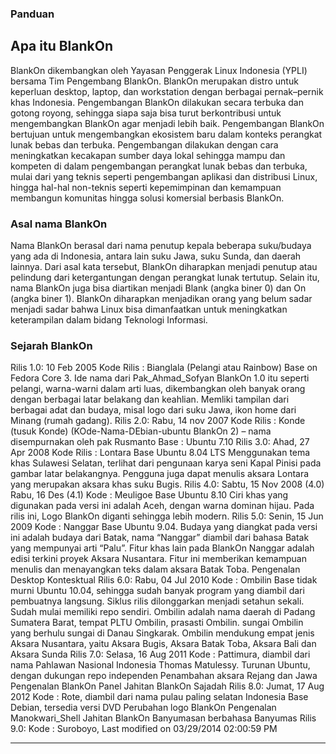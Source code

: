 ### Panduan

## Apa itu BlankOn
BlankOn dikembangkan oleh Yayasan Penggerak Linux Indonesia (YPLI) bersama Tim
Pengembang BlankOn. BlankOn merupakan distro untuk keperluan desktop, laptop,
dan workstation dengan berbagai pernak–pernik khas Indonesia. Pengembangan
BlankOn dilakukan secara terbuka dan gotong royong, sehingga siapa saja bisa
turut berkontribusi untuk mengembangkan BlankOn agar menjadi lebih baik.
Pengembangan BlankOn bertujuan untuk mengembangkan ekosistem baru dalam konteks
perangkat lunak bebas dan terbuka. Pengembangan dilakukan dengan cara
meningkatkan kecakapan sumber daya lokal sehingga mampu dan kompeten di dalam
pengembangan perangkat lunak bebas dan terbuka, mulai dari yang teknis seperti
pengembangan aplikasi dan distribusi Linux, hingga hal-hal non-teknis seperti
kepemimpinan dan kemampuan membangun komunitas hingga solusi komersial berbasis
BlankOn.

### Asal nama BlankOn
Nama BlankOn berasal dari nama penutup kepala beberapa suku/budaya yang ada di
Indonesia, antara lain suku Jawa, suku Sunda, dan daerah lainnya. Dari asal
kata tersebut, BlankOn diharapkan menjadi penutup atau pelindung dari
ketergantungan dengan perangkat lunak tertutup.
Selain itu, nama BlankOn juga bisa diartikan menjadi Blank (angka biner 0) dan
On (angka biner 1). BlankOn diharapkan menjadikan orang yang belum sadar
menjadi sadar bahwa Linux bisa dimanfaatkan untuk meningkatkan keterampilan
dalam bidang Teknologi Informasi.

### Sejarah BlankOn
Rilis 1.0: 10 Feb 2005
Kode Rilis : Bianglala (Pelangi atau Rainbow)
Base on Fedora Core 3.
Ide nama dari ​Pak_Ahmad_Sofyan
BlankOn 1.0 itu seperti pelangi, warna-warni dalam arti luas, dikembangkan oleh
banyak orang dengan berbagai latar belakang dan keahlian.
Memliki tampilan dari berbagai adat dan budaya, misal logo dari suku Jawa, ikon
home dari Minang (rumah gadang).
Rilis 2.0: Rabu, 14 nov 2007
Kode Rilis : Konde (tusuk Konde)
(KOde-Nama-DEbian-ubuntu BlankOn 2) – nama disempurnakan oleh pak Rusmanto
Base : Ubuntu 7.10
Rilis 3.0: Ahad, 27 Apr 2008
Kode Rilis : Lontara
Base Ubuntu 8.04 LTS
Menggunakan tema khas Sulawesi Selatan, terlihat dari pengunaan karya seni
Kapal Pinisi pada gambar latar belakangnya.
Pengguna juga dapat menulis aksara Lontara yang merupakan aksara khas suku
Bugis.
Rilis 4.0: Sabtu, 15 Nov 2008 (4.0) Rabu, 16 Des (4.1)
Kode : Meuligoe
Base Ubuntu 8.10
Ciri khas yang digunakan pada versi ini adalah Aceh, dengan warna dominan
hijau.
Pada rilis ini, Logo BlankOn diganti sehingga lebih modern.
Rilis 5.0: Senin, 15 Jun 2009
Kode : Nanggar
Base Ubuntu 9.04.
Budaya yang diangkat pada versi ini adalah budaya dari Batak, nama “Nanggar”
diambil dari bahasa Batak yang mempunyai arti “Palu”.
Fitur khas lain pada BlankOn Nanggar adalah edisi terkini proyek Aksara
Nusantara.
Fitur ini memberikan kemampuan menulis dan menayangkan teks dalam aksara Batak
Toba.
Pengenalan Desktop Kontesktual
Rilis 6.0: Rabu, 04 Jul 2010
Kode : Ombilin
Base tidak murni Ubuntu 10.04, sehingga sudah banyak program yang diambil dari
pembuatnya langsung.
Siklus rilis dilonggarkan menjadi setahun sekali. Sudah mulai memiliki repo
sendiri.
Ombilin adalah nama daerah di Padang Sumatera Barat, tempat PLTU Ombilin,
prasasti Ombilin.
sungai Ombilin yang berhulu sungai di Danau Singkarak.
Ombilin mendukung empat jenis Aksara Nusantara, yaitu Aksara Bugis, Aksara
Batak Toba, Aksara Bali dan Aksara Sunda
Rilis 7.0: Selasa, 16 Aug 2011
Kode : Pattimura, diambil dari nama Pahlawan Nasional Indonesia Thomas
Matulessy. Turunan Ubuntu, dengan dukungan repo independen
Penambahan aksara Rejang dan Jawa
Pengenalan BlankOn Panel
Jahitan BlankOn Sajadah
Rilis 8.0: Jumat, 17 Aug 2012
Kode : Rote, diambil dari nama pulau paling selatan Indonesia
Base Debian, tersedia versi DVD
Perubahan logo BlankOn
Pengenalan ​Manokwari_Shell
Jahitan BlankOn Banyumasan berbahasa Banyumas
Rilis 9.0:
Kode : Suroboyo,
Last modified on 03/29/2014 02:00:59 PM

---
 
